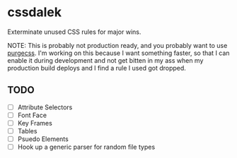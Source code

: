 cssdalek
========

Exterminate unused CSS rules for major wins.

NOTE: This is probably not production ready, and you probably want to use
[purgecss](https://github.com/FullHuman/purgecss). I'm working on this because
I want something faster, so that I can enable it during development and not
get bitten in my ass when my production build deploys and I find a rule I
used got dropped.


## TODO

- [ ] Attribute Selectors
- [ ] Font Face
- [ ] Key Frames
- [ ] Tables
- [ ] Psuedo Elements
- [ ] Hook up a generic parser for random file types
